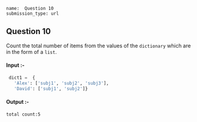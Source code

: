 ```ngMeta
name:  Question 10
submission_type: url
```

## Question 10

Count the total number of items from the values of the `dictionary` which are in the form of a `list`.



#### Input :-
```python
 dict1 =  {
   'Alex': ['subj1', 'subj2', 'subj3'], 
   'David': ['subj1', 'subj2']}
  ```

#### Output :-
```
total count:5
 ```